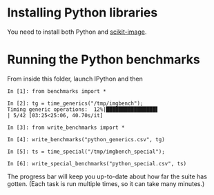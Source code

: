 # Installing Python libraries

You need to install both Python and [scikit-image](https://scikit-image.org/).

# Running the Python benchmarks

From inside this folder, launch IPython and then

```
In [1]: from benchmarks import *

In [2]: tg = time_generics("/tmp/imgbench");
Timing generic operations:  12%|████████████████▋                          | 5/42 [03:25<25:06, 40.70s/it]

In [3]: from write_benchmarks import *

In [4]: write_benchmarks("python_generics.csv", tg)

In [5]: ts = time_special("/tmp/imgbench_special");

In [6]: write_special_benchmarks("python_special.csv", ts)
```

The progress bar will keep you up-to-date about how far the suite has gotten. (Each task is run multiple times, so it can take many minutes.)
